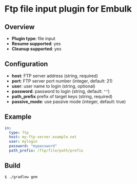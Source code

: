 # Ftp file input plugin for Embulk

## Overview

* **Plugin type**: file input
* **Resume supported**: yes
* **Cleanup supported**: yes

## Configuration

- **host**: FTP server address (string, required)
- **port**: FTP server port number (integer, default: 21)
- **user**: user name to login (string, optional)
- **password**: password to login (string, default: `""`)
- **path_prefix** prefix of target keys (string, required)
- **passive_mode**: use passive mode (integer, default: true)

## Example

```yaml
in:
  type: ftp
  host: my-ftp-server.example.net
  user: mylogin
  password: "mypassword"
  path_prefix: /ftp/file/path/prefix
```

## Build

```
$ ./gradlew gem
```
